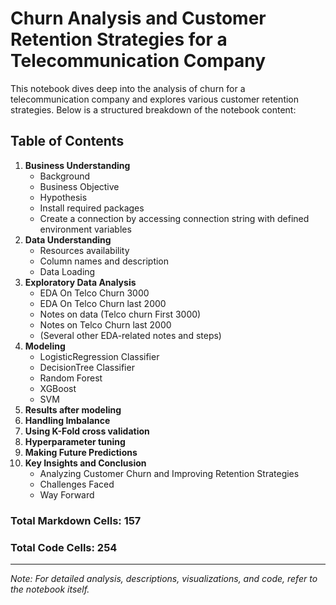 
# Churn Analysis and Customer Retention Strategies for a Telecommunication Company

This notebook dives deep into the analysis of churn for a telecommunication company and explores various customer retention strategies. Below is a structured breakdown of the notebook content:

## Table of Contents
1. **Business Understanding**
    - Background
    - Business Objective
    - Hypothesis
    - Install required packages
    - Create a connection by accessing connection string with defined environment variables
2. **Data Understanding**
    - Resources availability
    - Column names and description
    - Data Loading
3. **Exploratory Data Analysis**
    - EDA On Telco Churn 3000
    - EDA On Telco Churn last 2000
    - Notes on data (Telco churn First 3000)
    - Notes on Telco Churn last 2000
    - (Several other EDA-related notes and steps)
4. **Modeling**
    - LogisticRegression Classifier
    - DecisionTree Classifier
    - Random Forest
    - XGBoost
    - SVM
5. **Results after modeling**
6. **Handling Imbalance**
7. **Using K-Fold cross validation**
8. **Hyperparameter tuning**
9. **Making Future Predictions**
10. **Key Insights and Conclusion**
    - Analyzing Customer Churn and Improving Retention Strategies
    - Challenges Faced
    - Way Forward

### Total Markdown Cells: 157
### Total Code Cells: 254

---

*Note: For detailed analysis, descriptions, visualizations, and code, refer to the notebook itself.*
